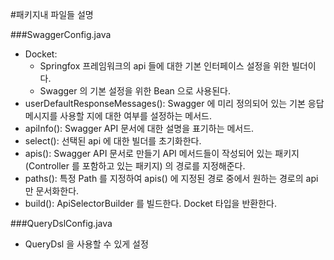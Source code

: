 #패키지내 파일들 설명

###SwaggerConfig.java
* Docket:
  * Springfox 프레임워크의 api 들에 대한 기본 인터페이스 설정을 위한 빌더이다. 
  * Swagger 의 기본 설정을 위한 Bean 으로 사용된다.
* userDefaultResponseMessages(): Swagger 에 미리 정의되어 있는 기본 응답 메시지를 사용할 지에 대한 여부를 설정하는 메서드. 
* apiInfo(): Swagger API 문서에 대한 설명을 표기하는 메서드. 
* select(): 선택된 api 에 대한 빌더를 초기화한다. 
* apis(): Swagger API 문서로 만들기 API 메서드들이 작성되어 있는 패키지 (Controller 를 포함하고 있는 패키지) 의 경로를 지정해준다. 
* paths(): 특정 Path 를 지정하여 apis() 에 지정된 경로 중에서 원하는 경로의 api 만 문서화한다. 
* build(): ApiSelectorBuilder 를 빌드한다. Docket 타입을 반환한다.

###QueryDslConfig.java
* QueryDsl 을 사용할 수 있게 설정